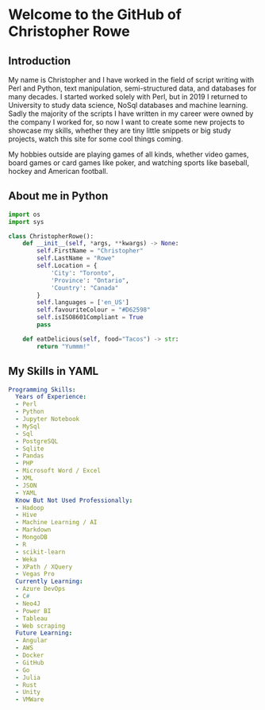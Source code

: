 # Welcome to the GitHub of Christopher Rowe

## Introduction

My name is Christopher and I have worked in the field of script writing with Perl and Python, text manipulation, semi-structured data, and databases for many decades. I started worked solely with Perl, but in 2019 I returned to University to study data science, NoSql databases and machine learning. Sadly the majority of the scripts I have written in my career were owned by the company I worked for, so now I want to create some new projects to showcase my skills, whether they are tiny little snippets or big study projects, watch this site for some cool things coming.

My hobbies outside are playing games of all kinds, whether video games, board games or card games like poker, and watching sports like baseball, hockey and American football.

## About me in Python

```python
import os
import sys

class ChristopherRowe():
    def __init__(self, *args, **kwargs) -> None:
        self.FirstName = "Christopher"
        self.LastName = "Rowe"
        self.Location = {
            'City': "Toronto",
            'Province': "Ontario",
            'Country': "Canada"
        }
        self.languages = ['en_US']
        self.favouriteColour = "#D62598"
        self.isISO8601Compliant = True
        pass

    def eatDelicious(self, food="Tacos") -> str:
        return "Yummm!"
```

## My Skills in YAML

```yaml
Programming Skills:
  Years of Experience:
  - Perl
  - Python
  - Jupyter Notebook
  - MySql
  - Sql
  - PostgreSQL
  - Sqlite
  - Pandas
  - PHP
  - Microsoft Word / Excel
  - XML
  - JSON
  - YAML
  Know But Not Used Professionally:
  - Hadoop
  - Hive
  - Machine Learning / AI
  - Markdown
  - MongoDB
  - R
  - scikit-learn
  - Weka
  - XPath / XQuery
  - Vegas Pro
  Currently Learning:
  - Azure DevOps
  - C#
  - Neo4J
  - Power BI
  - Tableau
  - Web scraping
  Future Learning:
  - Angular
  - AWS
  - Docker
  - GitHub
  - Go
  - Julia
  - Rust
  - Unity
  - VMWare

```
<!--
**rowevscolumn/rowevscolumn** is a ✨ _special_ ✨ repository because its `README.md` (this file) appears on your GitHub profile.

Here are some ideas to get you started:

- 🔭 I’m currently working on ...
- 🌱 I’m currently learning ...
- 👯 I’m looking to collaborate on ...
- 🤔 I’m looking for help with ...
- 💬 Ask me about ...
- 📫 How to reach me: ...
- 😄 Pronouns: ...
- ⚡ Fun fact: ...
-->
